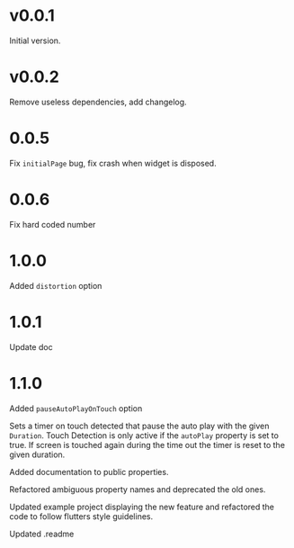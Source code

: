 # v0.0.1

Initial version.

# v0.0.2

Remove useless dependencies, add changelog.

# 0.0.5

Fix `initialPage` bug, fix crash when widget is disposed.

# 0.0.6

Fix hard coded number

# 1.0.0

Added `distortion` option

# 1.0.1

Update doc

# 1.1.0

Added `pauseAutoPlayOnTouch` option

Sets a timer on touch detected that pause the auto play with the given `Duration`.
Touch Detection is only active if the `autoPlay` property is set to true.
If screen is touched again during the time out the timer is reset to the given duration.

Added documentation to public properties.

Refactored ambiguous property names and deprecated the old ones.

Updated example project displaying the new feature and refactored the code to follow flutters style guidelines.

Updated .readme
